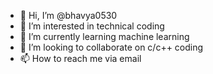 - 👋 Hi, I’m @bhavya0530
- 👀 I’m interested in technical coding
- 🌱 I’m currently learning machine learning
- 💞️ I’m looking to collaborate on c/c++ coding
- 📫 How to reach me via email

<!---
bhavya0530/bhavya0530 is a ✨ special ✨ repository because its `README.md` (this file) appears on your GitHub profile.
You can click the Preview link to take a look at your changes.
--->
